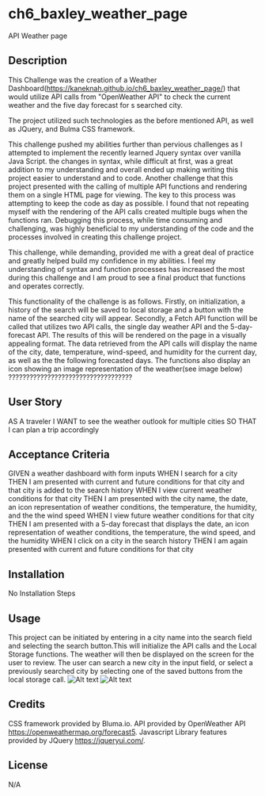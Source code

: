 # ch6_baxley_weather_page

API Weather page

## Description

This Challenge was the creation of a Weather Dashboard(https://kaneknah.github.io/ch6_baxley_weather_page/) that would utilize API calls from "OpenWeather API" to check the current weather and the five day forecast for s searched city.

The project utilized such technologies as the before mentioned API, as well as JQuery, and Bulma CSS framework.

This challenge pushed my abilities further than pervious challenges as I attempted to implement the recently learned Jquery syntax over vanilla Java Script. the changes in syntax, while difficult at first, was a great addition to my understanding and overall ended up making writing this project easier to understand and to code. Another challenge that this project presented with the calling of multiple API functions and rendering them on a single HTML page for viewing. The key to this process was attempting to keep the code as day as possible. I found that not repeating myself with the rendering of the API calls created multiple bugs when the functions ran. Debugging this process, while time consuming and challenging, was highly beneficial to my understanding of the code and the processes involved in creating this challenge project.

This challenge, while demanding, provided me with a great deal of practice and greatly helped build my confidence in my abilities. I feel my understanding of syntax and function processes has increased the most during this challenge and I am proud to see a final product that functions and operates correctly.

This functionality of the challenge is as follows. Firstly, on initialization, a history of the search will be saved to local storage and a button with the name of the searched city will appear. Secondly, a Fetch API function will be called that utilizes two API calls, the single day weather API and the 5-day-forecast API. The results of this will be rendered on the page in a visually appealing format. The data retrieved from the API calls will display the name of the city, date, temperature, wind-speed, and humidity for the current day, as well as the the following forecasted days. The functions also display an icon showing an image representation of the weather(see image below)
???????????????????????????????????

## User Story

AS A traveler
I WANT to see the weather outlook for multiple cities
SO THAT I can plan a trip accordingly

## Acceptance Criteria

GIVEN a weather dashboard with form inputs
WHEN I search for a city
THEN I am presented with current and future conditions for that city and that city is added to the search history
WHEN I view current weather conditions for that city
THEN I am presented with the city name, the date, an icon representation of weather conditions,
the temperature, the humidity, and the the wind speed
WHEN I view future weather conditions for that city
THEN I am presented with a 5-day forecast that displays the date,
an icon representation of weather conditions, the temperature,
the wind speed, and the humidity
WHEN I click on a city in the search history
THEN I am again presented with current and future conditions for that city

## Installation

No Installation Steps

## Usage

This project can be initiated by entering in a city name into the search field and selecting the search button.This will initialize the API calls and the Local Storage functions. The weather will then be displayed on the screen for the user to review. The user can search a new city in the input field, or select a previously searched city by selecting one of the saved buttons from the local storage call.
![Alt text](assets/images/Coctail%20Recipe%20Generator%20image%200.jpg)
![Alt text](assets/images/Coctail%20Recipe%20Generator%20image%201.jpg)

## Credits

CSS framework provided by Bluma.io.
API provided by OpenWeather API https://openweathermap.org/forecast5.
Javascript Library features provided by JQuery https://jqueryui.com/.

## License

N/A
